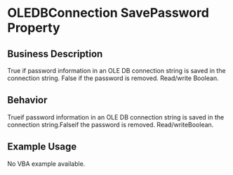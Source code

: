 # OLEDBConnection SavePassword Property

## Business Description
True if password information in an OLE DB connection string is saved in the connection string. False if the password is removed. Read/write Boolean.

## Behavior
Trueif password information in an OLE DB connection string is saved in the connection string.Falseif the password is removed. Read/writeBoolean.

## Example Usage
No VBA example available.